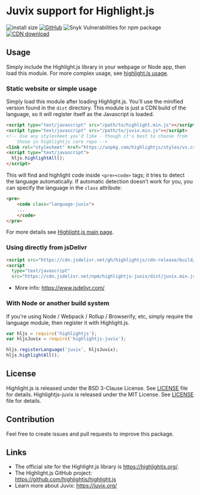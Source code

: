 # Juvix support for Highlight.js

![install size](https://badgen.net/packagephobia/install/highlightjs-juvix)
[![GitHub](https://img.shields.io/github/license/anoma/highlightjs-juvix)](https://github.com/anoma/highlightjs-juvix/blob/main/LICENSE.md)
![Snyk Vulnerabilities for npm package](https://img.shields.io/snyk/vulnerabilities/npm/highlightjs-juvix)
[![CDN download](https://badgen.net/badge/jsDelivr/download/blue?icon=jsdelivr)](https://cdn.jsdelivr.net/npm/highlightjs-juvix/dist/juvix.min.js)

## Usage

Simply include the Highlight.js library in your webpage or Node app, then load this module. For more complex usage, see [highlight.js usage](https://github.com/highlightjs/highlight.js#basic-usage).

### Static website or simple usage

Simply load this module after loading Highlight.js. You'll use the minified version found in the `dist` directory. This module is just a CDN build of the language, so it will register itself as the Javascript is loaded.

```html
<script type="text/javascript" src="/path/to/highlight.min.js"></script>
<script type="text/javascript" src="/path/to/juvix.min.js"></script>
<!-- Use any stylesheet you'd like - though it's best to choose from 
	those in highlightjs core repo -->
<link rel="stylesheet" href="https://unpkg.com/highlightjs/styles/vs.css" />
<script type="text/javascript">
  hljs.highlightAll();
</script>
```

This will find and highlight code inside `<pre><code>` tags; it tries to detect the language automatically. If automatic detection doesn’t work for you, you can specify the language in the `class` attribute:

```html
<pre>
    <code class="language-juvix">
    ...
    </code>
</pre>
```

For more details see [Highlight.js main page](https://github.com/highlightjs/highlight.js#highlightjs).

### Using directly from jsDelivr

```html
<script src="https://cdn.jsdelivr.net/gh/highlightjs/cdn-release/build/highlight.min.js"></script>
<script
  type="text/javascript"
  src="https://cdn.jsdelivr.net/npm/highlightjs-juvix/dist/juvix.min.js"></script>
```

- More info: <https://www.jsdelivr.com/>

### With Node or another build system

If you're using Node / Webpack / Rollup / Browserify, etc, simply require the language module, then register it with Highlight.js.

```javascript
var hljs = require('highlightjs');
var hljsJuvix = require('highlightjs-juvix');

hljs.registerLanguage('juvix', hljsJuvix);
hljs.highlightAll();
```

## License

Highlight.js is released under the BSD 3-Clause License. See [LICENSE](https://github.com/highlightjs/highlight.js/blob/main/LICENSE) file for details.
Highlightjs-juvix is released under the MIT License. See [LICENSE](/LICENSE.md) file for details.

## Contribution

Feel free to create issues and pull requests to improve this package.

## Links

- The official site for the Highlight.js library is <https://highlightjs.org/>.
- The Highlight.js GitHub project: <https://github.com/highlightjs/highlight.js>
- Learn more about Juvix: <https://juvix.org/>
